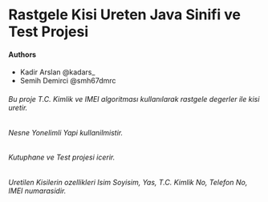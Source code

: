 # Rastgele Kisi Ureten Java Sinifi ve Test Projesi

#### Authors 

* Kadir Arslan @kadars_
* Semih Demirci @smh67dmrc

###### Bu proje T.C. Kimlik ve IMEI algoritması kullanılarak rastgele degerler ile kisi uretir.
###### Nesne Yonelimli Yapi kullanilmistir.
###### Kutuphane ve Test projesi icerir.
###### Uretilen Kisilerin ozellikleri Isim Soyisim, Yas, T.C. Kimlik No, Telefon No, IMEI numarasidir. 
